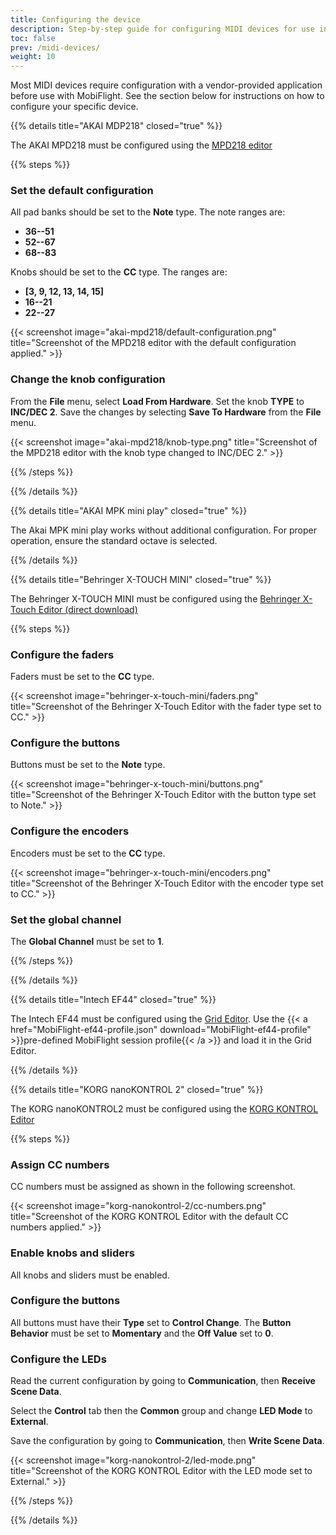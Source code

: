```yaml
---
title: Configuring the device
description: Step-by-step guide for configuring MIDI devices for use in MobiFlight.
toc: false
prev: /midi-devices/
weight: 10
---
```


<!-- markdownlint-disable MD024 -->
<!-- markdown lint doesn't understand third level headings when used as headings in steps within detail sections -->

Most MIDI devices require configuration with a vendor-provided application before use with MobiFlight. See the section below for instructions on how to configure your specific device.

{{% details title="AKAI MDP218" closed="true" %}}

The AKAI MPD218 must be configured using the [MPD218 editor](https://cdn.inmusicbrands.com/akai/attachments/MPD218/MPD218_Editor_v1.0.8.exe)

{{% steps %}}

### Set the default configuration

All pad banks should be set to the **Note** type. The note ranges are:

- **36--51**
- **52--67**
- **68--83**

Knobs should be set to the **CC** type. The ranges are:

- **[3, 9, 12, 13, 14, 15]**
- **16--21**
- **22--27**

{{< screenshot image="akai-mpd218/default-configuration.png" title="Screenshot of the MPD218 editor with the default configuration applied." >}}

### Change the knob configuration

From the **File** menu, select **Load From Hardware**. Set the knob **TYPE** to **INC/DEC 2**. Save the changes by selecting **Save To Hardware** from the **File** menu.

{{< screenshot image="akai-mpd218/knob-type.png" title="Screenshot of the MPD218 editor with the knob type changed to INC/DEC 2." >}}

{{% /steps %}}

{{% /details %}}

{{% details title="AKAI MPK mini play" closed="true" %}}

The Akai MPK mini play works without additional configuration. For proper operation, ensure the standard octave is selected.

{{% /details %}}

{{% details title="Behringer X-TOUCH MINI" closed="true" %}}

The Behringer X-TOUCH MINI must be configured using the [Behringer X-Touch Editor (direct download)](https://mediadl.musictribe.com/download/software/behringer/X-TOUCH/X-TOUCH-EDITORv1-21.zip)

{{% steps %}}

### Configure the faders

Faders must be set to the **CC** type.

{{< screenshot image="behringer-x-touch-mini/faders.png" title="Screenshot of the Behringer X-Touch Editor with the fader type set to CC." >}}

### Configure the buttons

Buttons must be set to the **Note** type.

{{< screenshot image="behringer-x-touch-mini/buttons.png" title="Screenshot of the Behringer X-Touch Editor with the button type set to Note." >}}

### Configure the encoders

Encoders must be set to the **CC** type.

{{< screenshot image="behringer-x-touch-mini/encoders.png" title="Screenshot of the Behringer X-Touch Editor with the encoder type set to CC." >}}

### Set the global channel

The **Global Channel** must be set to **1**.

{{% /steps %}}

{{% /details %}}

{{% details title="Intech EF44" closed="true" %}}

The Intech EF44 must be configured using the [Grid Editor](https://intech.studio/support-and-downloads#editor-software). Use the {{< a href="MobiFlight-ef44-profile.json" download="MobiFlight-ef44-profile" >}}pre-defined MobiFlight session profile{{< /a >}} and load it in the Grid Editor.

{{% /details %}}

{{% details title="KORG nanoKONTROL 2" closed="true" %}}

The KORG nanoKONTROL2 must be configured using the [KORG KONTROL Editor](https://www.korg.com/us/support/download/software/0/159/1354/)

{{% steps %}}

### Assign CC numbers

CC numbers must be assigned as shown in the following screenshot.

{{< screenshot image="korg-nanokontrol-2/cc-numbers.png" title="Screenshot of the KORG KONTROL Editor with the default CC numbers applied." >}}

### Enable knobs and sliders

All knobs and sliders must be enabled.

### Configure the buttons

All buttons must have their **Type** set to **Control Change**. The **Button Behavior** must be set to **Momentary** and the **Off Value** set to **0**.

### Configure the LEDs

Read the current configuration by going to **Communication**, then **Receive Scene Data**.

Select the **Control** tab then the **Common** group and change **LED Mode** to **External**.

Save the configuration by going to **Communication**, then **Write Scene Data**.

{{< screenshot image="korg-nanokontrol-2/led-mode.png" title="Screenshot of the KORG KONTROL Editor with the LED mode set to External." >}}

{{% /steps %}}

{{% /details %}}
